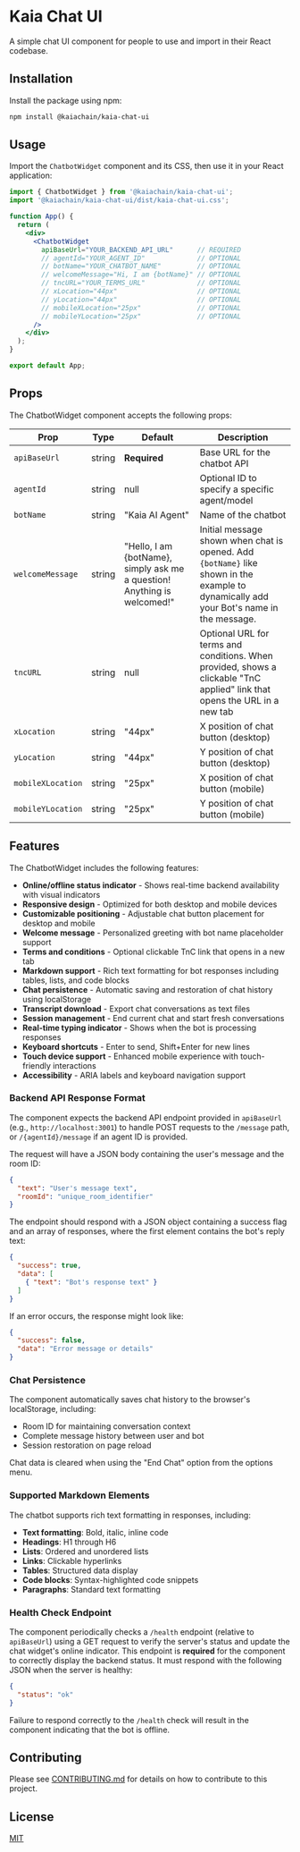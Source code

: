 # Kaia Chat UI

A simple chat UI component for people to use and import in their React codebase.

## Installation

Install the package using npm:

```bash
npm install @kaiachain/kaia-chat-ui 
```

## Usage

Import the `ChatbotWidget` component and its CSS, then use it in your React application:

```jsx
import { ChatbotWidget } from '@kaiachain/kaia-chat-ui';
import '@kaiachain/kaia-chat-ui/dist/kaia-chat-ui.css';

function App() {
  return (
    <div>
      <ChatbotWidget
        apiBaseUrl="YOUR_BACKEND_API_URL"      // REQUIRED
        // agentId="YOUR_AGENT_ID"             // OPTIONAL
        // botName="YOUR_CHATBOT_NAME"         // OPTIONAL 
        // welcomeMessage="Hi, I am {botName}" // OPTIONAL
        // tncURL="YOUR_TERMS_URL"             // OPTIONAL
        // xLocation="44px"                    // OPTIONAL
        // yLocation="44px"                    // OPTIONAL
        // mobileXLocation="25px"              // OPTIONAL
        // mobileYLocation="25px"              // OPTIONAL
      />
    </div>
  );
}

export default App;

```

## Props

The ChatbotWidget component accepts the following props:

| Prop | Type | Default | Description |
|------|------|---------|-------------|
| `apiBaseUrl` | string | **Required** | Base URL for the chatbot API |
| `agentId` | string | null | Optional ID to specify a specific agent/model |
| `botName` | string | "Kaia AI Agent" | Name of the chatbot |
| `welcomeMessage` | string | "Hello, I am {botName}, simply ask me a question! Anything is welcomed!" | Initial message shown when chat is opened. Add `{botName}` like shown in the example to dynamically add your Bot's name in the message. |
| `tncURL` | string | null | Optional URL for terms and conditions. When provided, shows a clickable "TnC applied" link that opens the URL in a new tab |
| `xLocation` | string | "44px" | X position of chat button (desktop) |
| `yLocation` | string | "44px" | Y position of chat button (desktop) |
| `mobileXLocation` | string | "25px" | X position of chat button (mobile) |
| `mobileYLocation` | string | "25px" | Y position of chat button (mobile) |

## Features

The ChatbotWidget includes the following features:

- **Online/offline status indicator** - Shows real-time backend availability with visual indicators
- **Responsive design** - Optimized for both desktop and mobile devices
- **Customizable positioning** - Adjustable chat button placement for desktop and mobile
- **Welcome message** - Personalized greeting with bot name placeholder support
- **Terms and conditions** - Optional clickable TnC link that opens in a new tab
- **Markdown support** - Rich text formatting for bot responses including tables, lists, and code blocks
- **Chat persistence** - Automatic saving and restoration of chat history using localStorage
- **Transcript download** - Export chat conversations as text files
- **Session management** - End current chat and start fresh conversations
- **Real-time typing indicator** - Shows when the bot is processing responses
- **Keyboard shortcuts** - Enter to send, Shift+Enter for new lines
- **Touch device support** - Enhanced mobile experience with touch-friendly interactions
- **Accessibility** - ARIA labels and keyboard navigation support

### Backend API Response Format

The component expects the backend API endpoint provided in `apiBaseUrl` (e.g., `http://localhost:3001`) to handle POST requests to the `/message` path, or `/{agentId}/message` if an agent ID is provided.

The request will have a JSON body containing the user's message and the room ID:

```json
{
  "text": "User's message text",
  "roomId": "unique_room_identifier"
}
```

The endpoint should respond with a JSON object containing a success flag and an array of responses, where the first element contains the bot's reply text:

```json
{
  "success": true,
  "data": [
    { "text": "Bot's response text" }
  ]
}
```

If an error occurs, the response might look like:

```json
{
  "success": false,
  "data": "Error message or details"
}
```

### Chat Persistence

The component automatically saves chat history to the browser's localStorage, including:
- Room ID for maintaining conversation context
- Complete message history between user and bot
- Session restoration on page reload

Chat data is cleared when using the "End Chat" option from the options menu.

### Supported Markdown Elements

The chatbot supports rich text formatting in responses, including:
- **Text formatting**: Bold, italic, inline code
- **Headings**: H1 through H6
- **Lists**: Ordered and unordered lists
- **Links**: Clickable hyperlinks
- **Tables**: Structured data display
- **Code blocks**: Syntax-highlighted code snippets
- **Paragraphs**: Standard text formatting

### Health Check Endpoint

The component periodically checks a `/health` endpoint (relative to `apiBaseUrl`) using a GET request to verify the server's status and update the chat widget's online indicator. This endpoint is **required** for the component to correctly display the backend status. It must respond with the following JSON when the server is healthy:

```json
{
  "status": "ok"
}
```

Failure to respond correctly to the `/health` check will result in the component indicating that the bot is offline.

## Contributing

Please see [CONTRIBUTING.md](CONTRIBUTING.md) for details on how to contribute to this project.

## License

[MIT](LICENSE)
